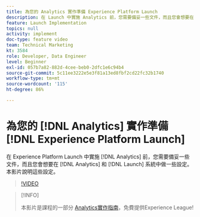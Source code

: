 ```yaml
---
title: 為您的 Analytics 實作準備 Experience Platform Launch
description: 在 Launch 中實施 Analytics 前，您需要備妥一些文件，而且您會想要在 Analytics 和 Launch 系統中做一些設定。本影片說明這些設定。
feature: Launch Implementation
topics: null
activity: implement
doc-type: feature video
team: Technical Marketing
kt: 3584
role: Developer, Data Engineer
level: Beginner
exl-id: 057b7a82-882d-4cee-beb0-2dfc1e6c94b4
source-git-commit: 5c11ee3222e5e3f81a13ed8fbf2cd22fc32b1740
workflow-type: tm+mt
source-wordcount: '115'
ht-degree: 86%

---
```


# 為您的 [!DNL Analytics] 實作準備 [!DNL Experience Platform Launch]

在 Experience Platform Launch 中實施 [!DNL Analytics] 前，您需要備妥一些文件，而且您會想要在 [!DNL Analytics] 和 [!DNL Launch] 系統中做一些設定。本影片說明這些設定。

>[!VIDEO](https://video.tv.adobe.com/v/28752/?quality=12)

>[!INFO]
>
> 本影片是課程的一部分 [Analytics實作指南](https://experienceleague.adobe.com/?recommended=Analytics-D-1-2019.1)，免費提供Experience League!